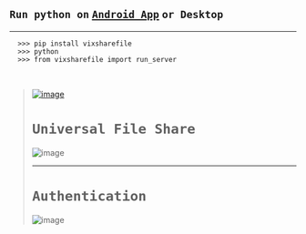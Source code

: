 ## `Run python on` [`Android App`](https://play.google.com/store/apps/details?id=ru.iiec.pydroid3&hl=en_IN&gl=US) `or Desktop`

--------------------

      >>> pip install vixsharefile
      >>> python
      >>> from vixsharefile import run_server

<br>

>
>[![image](https://user-images.githubusercontent.com/50515418/233547475-14144cef-1fab-48b1-ad47-7ad1b8153560.png)](https://pypi.org/project/vixsharefile/)
>
># `Universal File Share`
>
>![image](https://user-images.githubusercontent.com/50515418/233539871-2e97f9d5-d5f2-43c3-b610-f86f00d6b271.png)
>
> -------------------------
>
># `Authentication`
>
>![image](https://user-images.githubusercontent.com/50515418/233540393-ab3f456c-17a4-4825-a567-8f551f3953d8.png)
>
